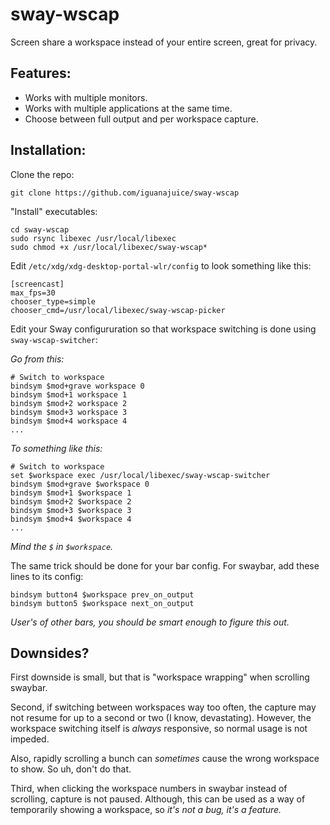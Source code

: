 # sway-wscap

Screen share a workspace instead of your entire screen, great for privacy.

## Features:

* Works with multiple monitors.
* Works with multiple applications at the same time.
* Choose between full output and per workspace capture.

## Installation:

Clone the repo:
```
git clone https://github.com/iguanajuice/sway-wscap
```

"Install" executables:
```
cd sway-wscap
sudo rsync libexec /usr/local/libexec
sudo chmod +x /usr/local/libexec/sway-wscap*
```

Edit `/etc/xdg/xdg-desktop-portal-wlr/config` to look something like this:
```
[screencast]
max_fps=30
chooser_type=simple
chooser_cmd=/usr/local/libexec/sway-wscap-picker
```

Edit your Sway configururation so that workspace switching is done using `sway-wscap-switcher`:

*Go from this:*
```
# Switch to workspace
bindsym $mod+grave workspace 0
bindsym $mod+1 workspace 1
bindsym $mod+2 workspace 2
bindsym $mod+3 workspace 3
bindsym $mod+4 workspace 4
...
```
*To something like this:*
```
# Switch to workspace
set $workspace exec /usr/local/libexec/sway-wscap-switcher
bindsym $mod+grave $workspace 0
bindsym $mod+1 $workspace 1
bindsym $mod+2 $workspace 2
bindsym $mod+3 $workspace 3
bindsym $mod+4 $workspace 4
...
```
*Mind the `$` in `$workspace`.*

The same trick should be done for your bar config. For swaybar, add these lines to its config:
```
bindsym button4 $workspace prev_on_output
bindsym button5 $workspace next_on_output
```
*User's of other bars, you should be smart enough to figure this out.*

## Downsides?

First downside is small, but that is "workspace wrapping" when scrolling swaybar.

Second, if switching between workspaces way too often, the capture may not resume for up to a second or two (I know, devastating). 
However, the workspace switching itself is *always* responsive, so normal usage is not impeded.

Also, rapidly scrolling a bunch can *sometimes* cause the wrong workspace to show. So uh, don't do that.

Third, when clicking the workspace numbers in swaybar instead of scrolling, capture is not paused.
Although, this can be used as a way of temporarily showing a workspace, so *it's not a bug, it's a feature.* 
